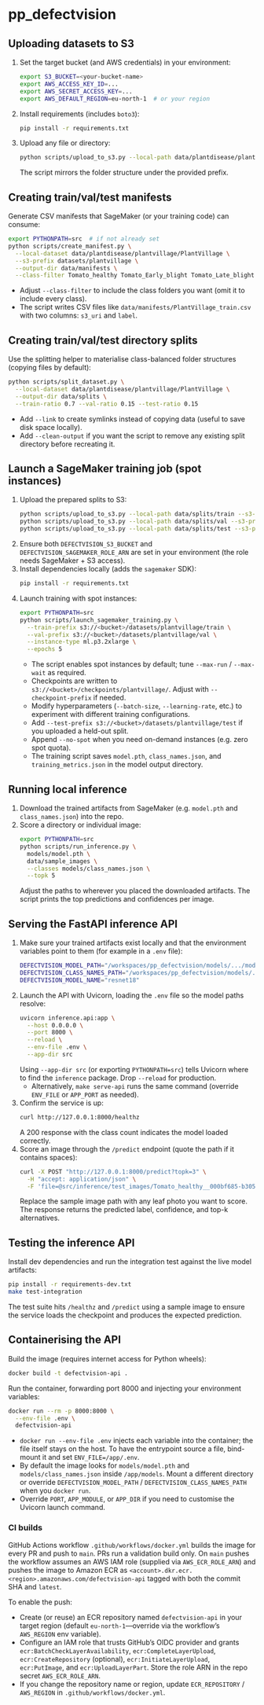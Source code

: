# pp_defectvision

## Uploading datasets to S3

1. Set the target bucket (and AWS credentials) in your environment:
   ```bash
   export S3_BUCKET=<your-bucket-name>
   export AWS_ACCESS_KEY_ID=...
   export AWS_SECRET_ACCESS_KEY=...
   export AWS_DEFAULT_REGION=eu-north-1  # or your region
   ```
2. Install requirements (includes `boto3`):
   ```bash
   pip install -r requirements.txt
   ```
3. Upload any file or directory:
   ```bash
   python scripts/upload_to_s3.py --local-path data/plantdisease/plantvillage --s3-prefix datasets/plantvillage
   ```
   The script mirrors the folder structure under the provided prefix.

## Creating train/val/test manifests

Generate CSV manifests that SageMaker (or your training code) can consume:

```bash
export PYTHONPATH=src  # if not already set
python scripts/create_manifest.py \
  --local-dataset data/plantdisease/plantvillage/PlantVillage \
  --s3-prefix datasets/plantvillage \
  --output-dir data/manifests \
  --class-filter Tomato_healthy Tomato_Early_blight Tomato_Late_blight
```

- Adjust `--class-filter` to include the class folders you want (omit it to include every class).
- The script writes CSV files like `data/manifests/PlantVillage_train.csv` with two columns: `s3_uri` and `label`.

## Creating train/val/test directory splits

Use the splitting helper to materialise class-balanced folder structures (copying files by default):

```bash
python scripts/split_dataset.py \
  --local-dataset data/plantdisease/plantvillage/PlantVillage \
  --output-dir data/splits \
  --train-ratio 0.7 --val-ratio 0.15 --test-ratio 0.15
```

- Add `--link` to create symlinks instead of copying data (useful to save disk space locally).
- Add `--clean-output` if you want the script to remove any existing split directory before recreating it.

## Launch a SageMaker training job (spot instances)

1. Upload the prepared splits to S3:
   ```bash
   python scripts/upload_to_s3.py --local-path data/splits/train --s3-prefix datasets/plantvillage/train
   python scripts/upload_to_s3.py --local-path data/splits/val --s3-prefix datasets/plantvillage/val
   python scripts/upload_to_s3.py --local-path data/splits/test --s3-prefix datasets/plantvillage/test  # optional
   ```
2. Ensure both `DEFECTVISION_S3_BUCKET` and `DEFECTVISION_SAGEMAKER_ROLE_ARN` are set in your environment (the role needs SageMaker + S3 access).
3. Install dependencies locally (adds the `sagemaker` SDK):
   ```bash
   pip install -r requirements.txt
   ```
4. Launch training with spot instances:
   ```bash
   export PYTHONPATH=src
   python scripts/launch_sagemaker_training.py \
     --train-prefix s3://<bucket>/datasets/plantvillage/train \
     --val-prefix s3://<bucket>/datasets/plantvillage/val \
     --instance-type ml.p3.2xlarge \
     --epochs 5
   ```
   - The script enables spot instances by default; tune `--max-run` / `--max-wait` as required.
   - Checkpoints are written to `s3://<bucket>/checkpoints/plantvillage/`. Adjust with `--checkpoint-prefix` if needed.
   - Modify hyperparameters (`--batch-size`, `--learning-rate`, etc.) to experiment with different training configurations.
   - Add `--test-prefix s3://<bucket>/datasets/plantvillage/test` if you uploaded a held-out split.
   - Append `--no-spot` when you need on-demand instances (e.g. zero spot quota).
    - The training script saves `model.pth`, `class_names.json`, and `training_metrics.json` in the model output directory.

## Running local inference

1. Download the trained artifacts from SageMaker (e.g. `model.pth` and `class_names.json`) into the repo.
2. Score a directory or individual image:
   ```bash
   export PYTHONPATH=src
   python scripts/run_inference.py \
     models/model.pth \
     data/sample_images \
     --classes models/class_names.json \
     --topk 5
   ```
   Adjust the paths to wherever you placed the downloaded artifacts. The script prints the top predictions and confidences per image.

## Serving the FastAPI inference API

1. Make sure your trained artifacts exist locally and that the environment variables point to them (for example in a `.env` file):
   ```bash
   DEFECTVISION_MODEL_PATH="/workspaces/pp_defectvision/models/.../model.pth"
   DEFECTVISION_CLASS_NAMES_PATH="/workspaces/pp_defectvision/models/.../class_names.json"
   DEFECTVISION_MODEL_NAME="resnet18"
   ```
2. Launch the API with Uvicorn, loading the `.env` file so the model paths resolve:
   ```bash
   uvicorn inference.api:app \
     --host 0.0.0.0 \
     --port 8000 \
     --reload \
     --env-file .env \
     --app-dir src
   ```
   Using `--app-dir src` (or exporting `PYTHONPATH=src`) tells Uvicorn where to find the `inference` package. Drop `--reload` for production.
   - Alternatively, `make serve-api` runs the same command (override `ENV_FILE` or `APP_PORT` as needed).
3. Confirm the service is up:
   ```bash
   curl http://127.0.0.1:8000/healthz
   ```
   A 200 response with the class count indicates the model loaded correctly.
4. Score an image through the `/predict` endpoint (quote the path if it contains spaces):
   ```bash
   curl -X POST "http://127.0.0.1:8000/predict?topk=3" \
     -H "accept: application/json" \
     -F 'file=@src/inference/test_images/Tomato_healthy__000bf685-b305-408b-91f4-37030f8e62db___GH_HL Leaf 308.1.JPG'
   ```
   Replace the sample image path with any leaf photo you want to score. The response returns the predicted label, confidence, and top-k alternatives.

## Testing the inference API

Install dev dependencies and run the integration test against the live model artifacts:
```bash
pip install -r requirements-dev.txt
make test-integration
```
The test suite hits `/healthz` and `/predict` using a sample image to ensure the service loads the checkpoint and produces the expected prediction.

## Containerising the API

Build the image (requires internet access for Python wheels):
```bash
docker build -t defectvision-api .
```

Run the container, forwarding port 8000 and injecting your environment variables:
```bash
docker run --rm -p 8000:8000 \
  --env-file .env \
  defectvision-api
```

- `docker run --env-file .env` injects each variable into the container; the file itself stays on the host. To have the entrypoint source a file, bind-mount it and set `ENV_FILE=/app/.env`.
- By default the image looks for `models/model.pth` and `models/class_names.json` inside `/app/models`. Mount a different directory or override `DEFECTVISION_MODEL_PATH` / `DEFECTVISION_CLASS_NAMES_PATH` when you `docker run`.
- Override `PORT`, `APP_MODULE`, or `APP_DIR` if you need to customise the Uvicorn launch command.

### CI builds

GitHub Actions workflow `.github/workflows/docker.yml` builds the image for every PR and push to `main`. PRs run a validation build only. On `main` pushes the workflow assumes an AWS IAM role (supplied via `AWS_ECR_ROLE_ARN`) and pushes the image to Amazon ECR as `<account>.dkr.ecr.<region>.amazonaws.com/defectvision-api` tagged with both the commit SHA and `latest`.

To enable the push:
- Create (or reuse) an ECR repository named `defectvision-api` in your target region (default `eu-north-1`—override via the workflow’s `AWS_REGION` env variable).
- Configure an IAM role that trusts GitHub’s OIDC provider and grants `ecr:BatchCheckLayerAvailability`, `ecr:CompleteLayerUpload`, `ecr:CreateRepository` (optional), `ecr:InitiateLayerUpload`, `ecr:PutImage`, and `ecr:UploadLayerPart`. Store the role ARN in the repo secret `AWS_ECR_ROLE_ARN`.
- If you change the repository name or region, update `ECR_REPOSITORY` / `AWS_REGION` in `.github/workflows/docker.yml`.
